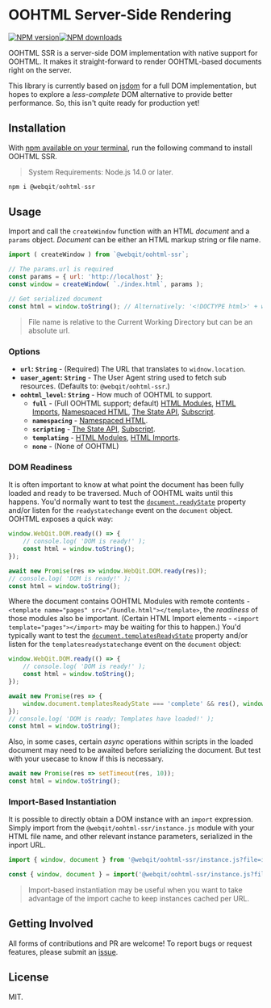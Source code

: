 # OOHTML Server-Side Rendering

<!-- BADGES/ -->

<span class="badge-npmversion"><a href="https://npmjs.org/package/@webqit/oohtml-ssr" title="View this project on NPM"><img src="https://img.shields.io/npm/v/@webqit/oohtml-ssr.svg" alt="NPM version" /></a></span><span class="badge-npmdownloads"><a href="https://npmjs.org/package/@webqit/oohtml-ssr" title="View this project on NPM"><img src="https://img.shields.io/npm/dm/@webqit/oohtml-ssr.svg" alt="NPM downloads" /></a></span>

<!-- /BADGES -->

OOHTML SSR is a server-side DOM implementation with native support for OOHTML. It makes it straight-forward to render OOHTML-based documents right on the server.

This library is currently based on [jsdom](https://github.com/jsdom/jsdom) for a full DOM implementation, but hopes to explore a *less-complete* DOM alternative to provide better performance. So, this isn't quite ready for production yet!

## Installation

With [npm available on your terminal](https://docs.npmjs.com/downloading-and-installing-node-js-and-npm), run the following command to install OOHTML SSR.

> System Requirements: Node.js 14.0 or later.

```js
npm i @webqit/oohtml-ssr
```

## Usage

Import and call the `createWindow` function with an HTML *document* and a `params` object. *Document* can be either an HTML markup string or file name.

```js
import ( createWindow ) from `@webqit/oohtml-ssr`;

// The params.url is required
const params = { url: 'http://localhost' };
const window = createWindow( `./index.html`, params );

// Get serialized document
const html = window.toString(); // Alternatively: '<!DOCTYPE html>' + window.document.documentElement.outerHTML
```

> File name is relative to the Current Working Directory but can be an absolute url.

### Options

+ **`url`: `String`** - (Required) The URL that translates to `widnow.location`.
+ **`uaser_agent`: `String`** - The User Agent string used to fetch sub resources. (Defaults to: `@webqit/oohtml-ssr`.)
+ **`oohtml_level`: `String`** - How much of OOHTML to support.
    + **`full`** - (Full OOHTML support; default) [HTML Modules](https://github.com/webqit/oohtml#html-modules), [HTML Imports](https://github.com/webqit/oohtml#html-imports), [Namespaced HTML](https://github.com/webqit/oohtml#namespaced-html), [The State API](https://github.com/webqit/oohtml#the-state-api), [Subscript](https://github.com/webqit/oohtml#subscript).
    + **`namespacing`** - [Namespaced HTML](https://github.com/webqit/oohtml#namespaced-html).
    + **`scripting`** - [The State API](https://github.com/webqit/oohtml#the-state-api), [Subscript](https://github.com/webqit/oohtml#subscript).
    + **`templating`** - [HTML Modules](https://github.com/webqit/oohtml#html-modules), [HTML Imports](https://github.com/webqit/oohtml#html-imports).
    + **`none`** - (None of OOHTML)

### DOM Readiness

It is often important to know at what point the document has been fully loaded and ready to be traversed. Much of OOHTML waits until this happens. You'd normally want to test the [`document.readyState`](https://developer.mozilla.org/en-US/docs/Web/API/Document/readyState) property and/or listen for the `readystatechange` event on the `document` object. OOHTML exposes a quick way:

```js
window.WebQit.DOM.ready(() => {
    // console.log( 'DOM is ready!' );
    const html = window.toString();
});
```

```js
await new Promise(res => window.WebQit.DOM.ready(res));
// console.log( 'DOM is ready!' );
const html = window.toString();
```

Where the document contains OOHTML Modules with remote contents - `<template name="pages" src="/bundle.html"></template>`, the *readiness* of those modules also be important. (Certain HTML Import elements - `<import template="pages"></import>` may be waiting for this to happen.) You'd typically want to test the [`document.templatesReadyState`](https://developer.mozilla.org/en-US/docs/Web/API/Document/readyState) property and/or listen for the `templatesreadystatechange` event on the `document` object:

```js
window.WebQit.DOM.ready(() => {
    // console.log( 'DOM is ready!' );
    const html = window.toString();
});
```

```js
await new Promise(res => {
    window.document.templatesReadyState === 'complete' && res(), window.document.addEventListener('templatesreadystatechange', res);
});
// console.log( 'DOM is ready; Templates have loaded!' );
const html = window.toString();
```

Also, in some cases, certain *async* operations within scripts in the loaded document may need to be awaited before serializing the document. But test with your usecase to know if this is necessary.

```js
await new Promise(res => setTimeout(res, 10));
const html = window.toString();
```

### Import-Based Instantiation

It is possible to directly obtain a DOM instance with an `import` expression. Simply import from the `@webqit/oohtml-ssr/instance.js` module with your HTML file name, and other relevant instance parameters, serialized in the inport URL.

```js
import { window, document } from '@webqit/oohtml-ssr/instance.js?file=index.html&url=http://localhost';
```

```js
const { window, document } = import('@webqit/oohtml-ssr/instance.js?file=index.html&url=http://localhost');
```

> Import-based instantiation may be useful when you want to take advantage of the import cache to keep instances cached per URL.

## Getting Involved

All forms of contributions and PR are welcome! To report bugs or request features, please submit an [issue](https://github.com/webqit/oohtml-ssr/issues).

## License

MIT.

